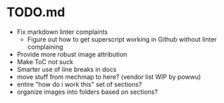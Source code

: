 # TODO.md

- Fix markdown linter complaints
  - Figure out how to get superscript working in Github without linter complaining
- Provide more robust image attribution
- Make ToC not suck
- Smarter use of line breaks in docs
- move stuff from mechmap to here? (vendor list WIP by powwu)
- entire "how do i work this" set of sections?
- organize images into folders based on sections?
